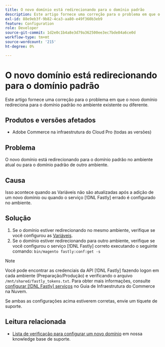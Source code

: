 ```yaml
---
title: O novo domínio está redirecionando para o domínio padrão
description: Este artigo fornece uma correção para o problema em que o novo domínio redireciona para o domínio padrão no ambiente existente ou diferente.
exl-id: 88e9eb3f-9b82-4ca3-aa80-e49f360b3eb9
feature: Configuration
role: Developer
source-git-commit: 1d2e0c1b4a8e3d79a362500ee3ec7bde84a6ce0d
workflow-type: tm+mt
source-wordcount: '215'
ht-degree: 0%

---
```


# O novo domínio está redirecionando para o domínio padrão

Este artigo fornece uma correção para o problema em que o novo domínio redireciona para o domínio padrão no ambiente existente ou diferente.

## Produtos e versões afetados

* Adobe Commerce na infraestrutura do Cloud Pro (todas as versões)

## Problema

O novo domínio está redirecionando para o domínio padrão no ambiente atual ou para o domínio padrão de outro ambiente.

## Causa

Isso acontece quando as Variáveis não são atualizadas após a adição de um novo domínio ou quando o serviço [!DNL Fastly] errado é configurado no ambiente.

## Solução

1. Se o domínio estiver redirecionando no mesmo ambiente, verifique se você configurou as [Variáveis](https://experienceleague.adobe.com/docs/commerce-cloud-service/user-guide/configure-store/multiple-sites.html?lang=pt-BR#modify-variables).
1. Se o domínio estiver redirecionando para outro ambiente, verifique se você configurou o serviço [!DNL Fastly] correto executando o seguinte comando: `bin/magento fastly:conf:get -s`

>[!NOTE]
>
>Você pode encontrar as credenciais da API [!DNL Fastly] fazendo logon em cada ambiente (Preparação/Produção) e verificando o arquivo `/mnt/shared/fastly_tokens.txt`. Para obter mais informações, consulte [configurar [!DNL Fastly] serviços](https://experienceleague.adobe.com/docs/commerce-cloud-service/user-guide/cdn/setup-fastly/fastly-configuration.html?lang=pt-BR) no Guia de Infraestrutura do Commerce na Nuvem.

Se ambas as configurações acima estiverem corretas, envie um tíquete de suporte.

## Leitura relacionada

* [Lista de verificação para configurar um novo domínio](https://experienceleague.adobe.com/docs/commerce-knowledge-base/kb/how-to/checklist-for-setting-up-a-new-domain.html?lang=pt-BR) em nossa knowledge base de suporte.
